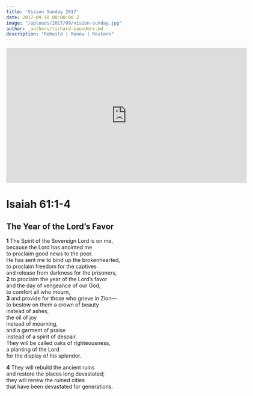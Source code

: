 ```yaml
---
title: 'Vision Sunday 2017'
date: 2017-09-10 00:00:00 Z
image: "/uploads/2017/09/vision-sunday.jpg"
author: _authors/richard-saunders.md
description: "Rebuild | Renew | Restore"
---
```


<iframe src="https://player.vimeo.com/video/233646800?color=4f7b9b&title=0&byline=0&portrait=0" width="640" height="360" frameborder="0" webkitallowfullscreen mozallowfullscreen allowfullscreen></iframe>

# Isaiah 61:1-4

## The Year of the Lord’s Favor

**1** The Spirit of the Sovereign Lord is on me,  
because the Lord has anointed me  
to proclaim good news to the poor.  
He has sent me to bind up the brokenhearted,  
to proclaim freedom for the captives  
and release from darkness for the prisoners,  
**2** to proclaim the year of the Lord’s favor  
and the day of vengeance of our God,  
to comfort all who mourn,  
**3** and provide for those who grieve in Zion—  
to bestow on them a crown of beauty  
instead of ashes,  
the oil of joy  
instead of mourning,  
and a garment of praise  
instead of a spirit of despair.  
They will be called oaks of righteousness,  
a planting of the Lord  
for the display of his splendor.  

**4** They will rebuild the ancient ruins  
and restore the places long devastated;  
they will renew the ruined cities  
that have been devastated for generations.
